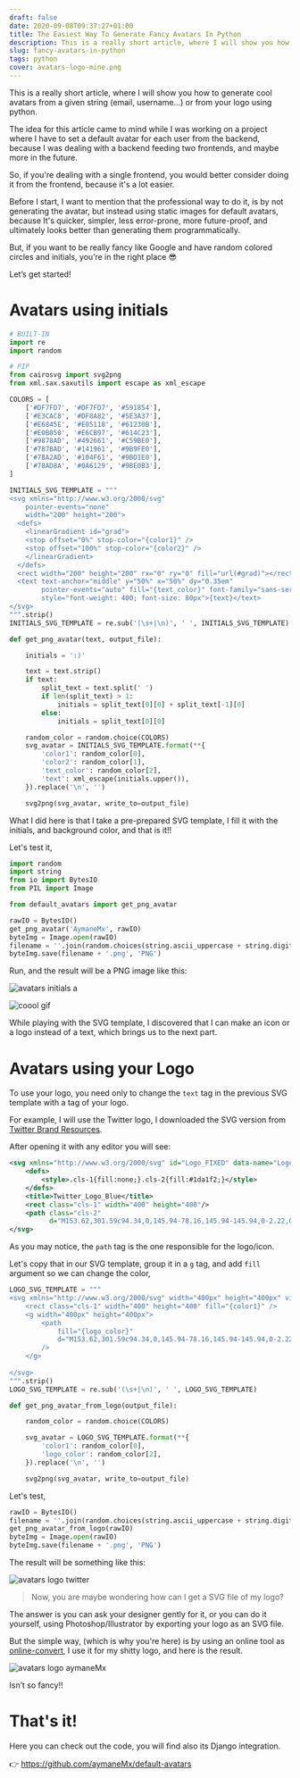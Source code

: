 ```yaml
---
draft: false
date: 2020-09-08T09:37:27+01:00
title: The Easiest Way To Generate Fancy Avatars In Python
description: This is a really short article, where I will show you how to generate cool avatars from a given string (email, username...) or from your logo using python.
slug: fancy-avatars-in-python 
tags: python
cover: avatars-logo-mine.png
---
```



This is a really short article, where I will show you how to generate cool avatars from a given string (email, username...) or from your logo using python.

The idea for this article came to mind while I was working on a project where I have to set a default avatar for each user from the backend, because I was dealing with a backend feeding two frontends, and maybe more in the future. 

So, if you're dealing with a single frontend, you would better consider doing it from the frontend, because it's a lot easier.

Before I start, I want to mention that the professional way to do it, is by not generating the avatar, but instead using static images for default avatars, because It's quicker, simpler, less error-prone, more future-proof, and ultimately looks better than generating them programmatically.

But, if you want to be really fancy like Google and have random colored circles and initials, you’re in the right place 😎

Let’s get started!

# Avatars using initials

```python
# BUILT-IN
import re
import random

# PIP
from cairosvg import svg2png
from xml.sax.saxutils import escape as xml_escape

COLORS = [
    ['#DF7FD7', '#DF7FD7', '#591854'],
    ['#E3CAC8', '#DF8A82', '#5E3A37'],
    ['#E6845E', '#E05118', '#61230B'],
    ['#E0B050', '#E6CB97', '#614C23'],
    ['#9878AD', '#492661', '#C59BE0'],
    ['#787BAD', '#141961', '#9B9FE0'],
    ['#78A2AD', '#104F61', '#9BD1E0'],
    ['#78AD8A', '#0A6129', '#9BE0B3'],
]

INITIALS_SVG_TEMPLATE = """
<svg xmlns="http://www.w3.org/2000/svg" 
    pointer-events="none" 
    width="200" height="200">
  <defs>
    <linearGradient id="grad">
    <stop offset="0%" stop-color="{color1}" />
    <stop offset="100%" stop-color="{color2}" />
    </linearGradient>
  </defs>
  <rect width="200" height="200" rx="0" ry="0" fill="url(#grad)"></rect>
  <text text-anchor="middle" y="50%" x="50%" dy="0.35em"
        pointer-events="auto" fill="{text_color}" font-family="sans-serif"
        style="font-weight: 400; font-size: 80px">{text}</text>
</svg>
""".strip()
INITIALS_SVG_TEMPLATE = re.sub('(\s+|\n)', ' ', INITIALS_SVG_TEMPLATE)

def get_png_avatar(text, output_file):

    initials = ':)'

    text = text.strip()
    if text:
        split_text = text.split(' ')
        if len(split_text) > 1:
            initials = split_text[0][0] + split_text[-1][0]
        else:
            initials = split_text[0][0]

    random_color = random.choice(COLORS)
    svg_avatar = INITIALS_SVG_TEMPLATE.format(**{
        'color1': random_color[0],
        'color2': random_color[1],
        'text_color': random_color[2],
        'text': xml_escape(initials.upper()),
    }).replace('\n', '')

    svg2png(svg_avatar, write_to=output_file)
```

What I did here is that I take a pre-prepared SVG template, I fill it with the initials, and background color, and that is it!!

Let's test it, 

```python
import random
import string
from io import BytesIO
from PIL import Image

from default_avatars import get_png_avatar

rawIO = BytesIO()
get_png_avatar('AymaneMx', rawIO)
byteImg = Image.open(rawIO)
filename = ''.join(random.choices(string.ascii_uppercase + string.digits, k=8))
byteImg.save(filename + '.png', 'PNG')
```

Run, and the result will be a PNG image like this:

![avatars initials a](/_nuxt/assets/avatars-initials-a.png)

![coool gif](~/assets/cool.gif)

While playing with the SVG template, I discovered that I can make an icon or a logo instead of a text, which brings us to the next part.

# Avatars using your Logo

To use your logo, you need only to change the `text` tag in the previous SVG template with a tag of your logo.

For example, I will use the Twitter logo, I downloaded the SVG version from [Twitter Brand Resources](https://about.twitter.com/en_us/company/brand-resources.html).

After opening it with any editor you will see:

```xml
<svg xmlns="http://www.w3.org/2000/svg" id="Logo_FIXED" data-name="Logo — FIXED" viewBox="0 0 400 400">
    <defs>
        <style>.cls-1{fill:none;}.cls-2{fill:#1da1f2;}</style>
    </defs>
    <title>Twitter_Logo_Blue</title>
    <rect class="cls-1" width="400" height="400"/>
    <path class="cls-2"
          d="M153.62,301.59c94.34,0,145.94-78.16,145.94-145.94,0-2.22,0-4.43-.15-6.63A104.36,104.36,0,0,0,325,122.47a102.38,102.38,0,0,1-29.46,8.07,51.47,51.47,0,0,0,22.55-28.37,102.79,102.79,0,0,1-32.57,12.45,51.34,51.34,0,0,0-87.41,46.78A145.62,145.62,0,0,1,92.4,107.81a51.33,51.33,0,0,0,15.88,68.47A50.91,50.91,0,0,1,85,169.86c0,.21,0,.43,0,.65a51.31,51.31,0,0,0,41.15,50.28,51.21,51.21,0,0,1-23.16.88,51.35,51.35,0,0,0,47.92,35.62,102.92,102.92,0,0,1-63.7,22A104.41,104.41,0,0,1,75,278.55a145.21,145.21,0,0,0,78.62,23"/>
</svg>
```

As you may notice, the `path` tag is the one responsible for the logo/icon.

Let's copy that in our SVG template, group it in a `g` tag, and add `fill` argument so we can change the color,

```python
LOGO_SVG_TEMPLATE = """
<svg xmlns="http://www.w3.org/2000/svg" width="400px" height="400px" viewBox="0 0 400 400">
    <rect class="cls-1" width="400" height="400" fill="{color1}" />
    <g width="400px" height="400px">
        <path 
            fill="{logo_color}" 
            d="M153.62,301.59c94.34,0,145.94-78.16,145.94-145.94,0-2.22,0-4.43-.15-6.63A104.36,104.36,0,0,0,325,122.47a102.38,102.38,0,0,1-29.46,8.07,51.47,51.47,0,0,0,22.55-28.37,102.79,102.79,0,0,1-32.57,12.45,51.34,51.34,0,0,0-87.41,46.78A145.62,145.62,0,0,1,92.4,107.81a51.33,51.33,0,0,0,15.88,68.47A50.91,50.91,0,0,1,85,169.86c0,.21,0,.43,0,.65a51.31,51.31,0,0,0,41.15,50.28,51.21,51.21,0,0,1-23.16.88,51.35,51.35,0,0,0,47.92,35.62,102.92,102.92,0,0,1-63.7,22A104.41,104.41,0,0,1,75,278.55a145.21,145.21,0,0,0,78.62,23"
        />
    </g>
    
</svg>
""".strip()
LOGO_SVG_TEMPLATE = re.sub('(\s+|\n)', ' ', LOGO_SVG_TEMPLATE)

def get_png_avatar_from_logo(output_file):

    random_color = random.choice(COLORS)

    svg_avatar = LOGO_SVG_TEMPLATE.format(**{
        'color1': random_color[0],
        'logo_color': random_color[2],
    }).replace('\n', '')

    svg2png(svg_avatar, write_to=output_file)
```

Let's test, 

```python
rawIO = BytesIO()
filename = ''.join(random.choices(string.ascii_uppercase + string.digits, k=8))
get_png_avatar_from_logo(rawIO)
byteImg = Image.open(rawIO)
byteImg.save(filename + '.png', 'PNG')
```

The result will be something like this:

![avatars logo twitter](~/assets/avatars-logo-twitter.png)

> Now, you are maybe wondering how can I get a SVG file of my logo?

The answer is you can ask your designer gently for it, or you can do it yourself, using Photoshop/Illustrator by exporting your logo as an SVG file.

But the simple way, (which is why you're here) is by using an online tool as [online-convert](https://image.online-convert.com/convert-to-svg), I use it for my shitty logo, and here is the result.

![avatars logo aymaneMx](~/assets/avatars-logo-mine.png)

Isn’t so fancy!!

# That's it!

Here you can check out the code, you will find also its Django integration. 

:point_right: https://github.com/aymaneMx/default-avatars
